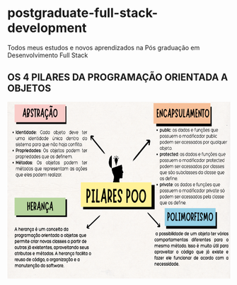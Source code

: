 # postgraduate-full-stack-development
Todos meus estudos e novos aprendizados na Pós graduação em Desenvolvimento Full Stack

##  OS 4 PILARES DA PROGRAMAÇÃO ORIENTADA A OBJETOS
<img  height="400" width="700" src ="https://github.com/ViniciusSXavier999/Assets/blob/main/P%C3%B3sGradua%C3%A7%C3%A3o/pilaresPOOmapamental.png" />
